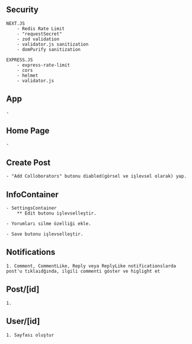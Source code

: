 ## Security

    NEXT.JS
        - Redis Rate Limit
        - "requestSecret"
        - zod validation
        - validator.js sanitization
        - domPurify sanitization

    EXPRESS.JS
        - express-rate-limit
        - cors
        - helmet
        - validator.js

## App

    -

## Home Page

    -

## Create Post

    - "Add Colloborators" butonu diabled(görsel ve işlevsel olarak) yap.

## InfoContainer

    - SettingsContainer
        ** Edit butonu işlevselleştir.

    - Yorumları silme özelliği ekle.

    - Save butonu işlevselleştir.

## Notifications

    1. Comment, CommentLike, Reply veya ReplyLike notificationslarda post'u tıklaıdğında, ilgili commenti göster ve higlight et

## Post/[id]

    1.

## User/[id]

    1. Sayfası oluştur

